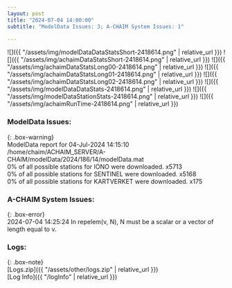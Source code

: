```yaml
---
layout: post
title: "2024-07-04 14:00:00"
subtitle: "ModelData Issues: 3; A-CHAIM System Issues: 1"

---
```


![]({{ "/assets/img/modelDataDataStatsShort-2418614.png" | relative_url }})
![]({{ "/assets/img/achaimDataStatsShort-2418614.png" | relative_url }})
![]({{ "/assets/img/achaimDataStatsLong00-2418614.png" | relative_url }})
![]({{ "/assets/img/achaimDataStatsLong01-2418614.png" | relative_url }})
![]({{ "/assets/img/achaimDataStatsLong02-2418614.png" | relative_url }})
![]({{ "/assets/img/modelDataDataStats-2418614.png" | relative_url }})
![]({{ "/assets/img/modelDataStationStats-2418614.png" | relative_url }})
![]({{ "/assets/img/achaimRunTime-2418614.png" | relative_url }})


### ModelData Issues:  
  
{: .box-warning}  
 ModelData report for 04-Jul-2024 14:15:10   
 /home/chaim/ACHAIM_SERVER/A-CHAIM/modelData/2024/186/14/modelData.mat   
 0% of all possible stations for IONO were downloaded. x5713   
 0% of all possible stations for SENTINEL were downloaded. x5168   
 0% of all possible stations for KARTVERKET were downloaded. x175   
  
### A-CHAIM System Issues:  
  
{: .box-error}  
2024-07-04 14:25:24 In repelem(v, N), N must be a scalar or a vector of length equal to v.  

### Logs:  
  
{: .box-note}  
[Logs.zip]({{ "/assets/other/logs.zip" | relative_url }})  
[Log Info]({{ "/logInfo" | relative_url }})  
